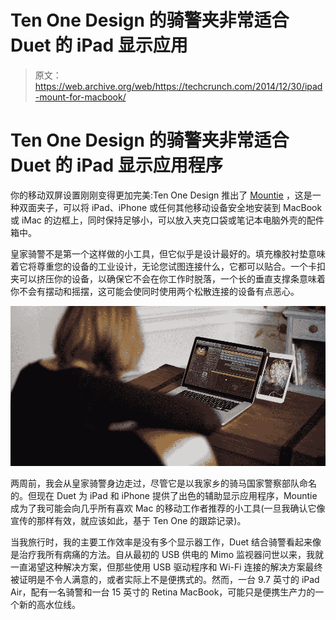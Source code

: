 # Ten One Design 的骑警夹非常适合 Duet 的 iPad 显示应用 

> 原文：<https://web.archive.org/web/https://techcrunch.com/2014/12/30/ipad-mount-for-macbook/>

# Ten One Design 的骑警夹非常适合 Duet 的 iPad 显示应用程序

你的移动双屏设置刚刚变得更加完美:Ten One Design 推出了 [Mountie](https://web.archive.org/web/20221208084939/https://tenonedesign.com/mountie) ，这是一种双面夹子，可以将 iPad、iPhone 或任何其他移动设备安全地安装到 MacBook 或 iMac 的边框上，同时保持足够小，可以放入夹克口袋或笔记本电脑外壳的配件箱中。

皇家骑警不是第一个这样做的小工具，但它似乎是设计最好的。填充橡胶衬垫意味着它将尊重您的设备的工业设计，无论您试图连接什么，它都可以贴合。一个卡扣夹可以挤压你的设备，以确保它不会在你工作时脱落，一个长的垂直支撑条意味着你不会有摆动和摇摆，这可能会使同时使用两个松散连接的设备有点恶心。

![pd_mountie_guitar](img/0f3819ff97cc01078de1d15ddb2a6b5c.png)

两周前，我会从皇家骑警身边走过，尽管它是以我家乡的骑马国家警察部队命名的。但现在 Duet 为 iPad 和 iPhone 提供了出色的辅助显示应用程序，Mountie 成为了我可能会向几乎所有喜欢 Mac 的移动工作者推荐的小工具(一旦我确认它像宣传的那样有效，就应该如此，基于 Ten One 的跟踪记录)。

当我旅行时，我的主要工作效率是没有多个显示器工作，Duet 结合骑警看起来像是治疗我所有病痛的方法。自从最初的 USB 供电的 Mimo 监视器问世以来，我就一直渴望这种解决方案，但那些使用 USB 驱动程序和 Wi-Fi 连接的解决方案最终被证明是不令人满意的，或者实际上不是便携式的。然而，一台 9.7 英寸的 iPad Air，配有一名骑警和一台 15 英寸的 Retina MacBook，可能只是便携生产力的一个新的高水位线。